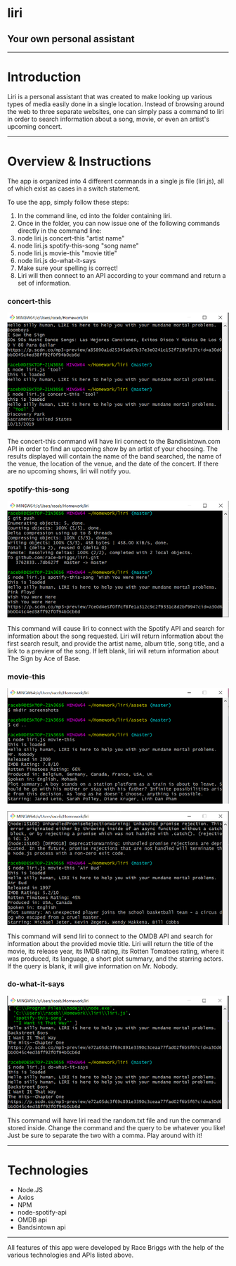 # liri
## Your own personal assistant
----------------------------------------------------------------------------------------------------------------------------------------

# Introduction

Liri is a personal assistant that was created to make looking up various types of media easily done in a single location. Instead of browsing around the web to three separate websites, one can simply pass a command to liri in order to search information about a song, movie, or even an artist's upcoming concert.

----------------------------------------------------------------------------------------------------------------------------------------

# Overview & Instructions

The app is organized into 4 different commands in a single js file (liri.js), all of which exist as cases in a switch statement.

To use the app, simply follow these steps:

1. In the command line, cd into the folder containing liri.
1. Once in the folder, you can now issue one of the following commands directly in the command line:
  1. node liri.js concert-this "artist name"
  1. node liri.js spotify-this-song "song name"
  1. node liri.js movie-this "movie title"
  1. node liri.js do-what-it-says
1. Make sure your spelling is correct!
1. Liri will then connect to an API according to your command and return a set of information.
  
### concert-this

![concert-this example](/assets/screenshots/concert-this.png)

The concert-this command will have liri connect to the Bandisintown.com API in order to find an upcoming show by an artist of your choosing. The results displayed will contain the name of the band searched, the name of the venue, the location of the venue, and the date of the concert. If there are no upcoming shows, liri will notify you.

### spotify-this-song

![spotify-this-song example](/assets/screenshots/spotify-this.png)

This command will cause liri to connect with the Spotify API and search for information about the song requested. Liri will return information about the first search result, and provide the artist name, album title, song title, and a link to a preview of the song. If left blank, liri will return information about The Sign by Ace of Base.

### movie-this

![movie-this example](/assets/screenshots/movie-this.png)

![movie-this example](/assets/screenshots/movie-this-search.png)

This command will send liri to connect to the OMDB API and search for information about the provided movie title. Liri will return the title of the movie, its release year, its IMDB rating, its Rotten Tomatoes rating, where it was produced, its language, a short plot summary, and the starring actors. If the query is blank, it will give information on Mr. Nobody.

### do-what-it-says

![do-what-it-says example](/assets/screenshots/do-what-it-says.png)

This command will have liri read the random.txt file and run the command stored inside. Change the command and the query to be whatever you like! Just be sure to separate the two with a comma. Play around with it!

----------------------------------------------------------------------------------------------------------------------------------------

# Technologies

* Node.JS
* Axios
* NPM
* node-spotify-api
* OMDB api
* Bandsintown api

----------------------------------------------------------------------------------------------------------------------------------------

All features of this app were developed by Race Briggs with the help of the various technologies and APIs listed above.
